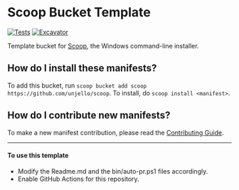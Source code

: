 # Scoop Bucket Template


[![Tests](https://github.com/unjello/scoop/actions/workflows/ci.yml/badge.svg)](https://github.com/unjello/scoop/actions/workflows/ci.yml) [![Excavator](https://github.com/unjello/scoop/actions/workflows/excavator.yml/badge.svg)](https://github.com/unjello/scoop/actions/workflows/excavator.yml)

Template bucket for [Scoop](https://scoop.sh), the Windows command-line installer.

How do I install these manifests?
---------------------------------

To add this bucket, run `scoop bucket add scoop https://github.com/unjello/scoop`. To install, do `scoop install <manifest>`.

How do I contribute new manifests?
----------------------------------

To make a new manifest contribution, please read the [Contributing Guide](https://github.com/ScoopInstaller/.github/blob/main/.github/CONTRIBUTING.md).

----

#### To use this template

- Modify the Readme.md and the bin/auto-pr.ps1 files accordingly.
- Enable GitHub Actions for this repository.
